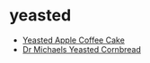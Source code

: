 # yeasted

 * [Yeasted Apple Coffee Cake](../../index/y/yeasted-apple-coffee-cake.json)
 * [Dr Michaels Yeasted Cornbread](../../index/d/dr-michaels-yeasted-cornbread.json)

